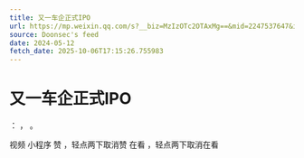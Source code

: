 ```yaml
---
title: 又一车企正式IPO
url: https://mp.weixin.qq.com/s?__biz=MzIzOTc2OTAxMg==&mid=2247537647&idx=1&sn=57600f195eb8a0382bd0ff2dd0e236a2
source: Doonsec's feed
date: 2024-05-12
fetch_date: 2025-10-06T17:15:26.755983
---
```


# 又一车企正式IPO

：
，
。

视频
小程序
赞
，轻点两下取消赞
在看
，轻点两下取消在看